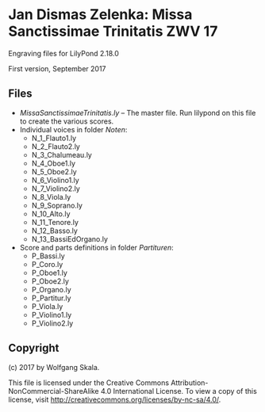 # Jan Dismas Zelenka: Missa Sanctissimae Trinitatis ZWV 17

Engraving files for LilyPond 2.18.0

First version, September 2017


## Files

* *MissaSanctissimaeTrinitatis.ly* – The master file. Run lilypond on this file to create the various scores.
* Individual voices in folder *Noten*:
    * N_1_Flauto1.ly
    * N_2_Flauto2.ly
    * N_3_Chalumeau.ly
    * N_4_Oboe1.ly
    * N_5_Oboe2.ly
    * N_6_Violino1.ly
    * N_7_Violino2.ly
    * N_8_Viola.ly
    * N_9_Soprano.ly
    * N_10_Alto.ly
    * N_11_Tenore.ly
    * N_12_Basso.ly
    * N_13_BassiEdOrgano.ly
* Score and parts definitions in folder *Partituren*:
    * P_Bassi.ly
    * P_Coro.ly
    * P_Oboe1.ly
    * P_Oboe2.ly
    * P_Organo.ly
    * P_Partitur.ly
    * P_Viola.ly
    * P_Violino1.ly
    * P_Violino2.ly


## Copyright

(c) 2017 by Wolfgang Skala.

This file is licensed under the Creative Commons Attribution-NonCommercial-ShareAlike 4.0 International License.
To view a copy of this license, visit http://creativecommons.org/licenses/by-nc-sa/4.0/.

